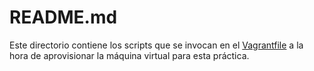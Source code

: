 # README.md

Este directorio contiene los scripts que se invocan en el [Vagrantfile](../Vagrantfile) a la hora de aprovisionar la máquina virtual para esta práctica.


